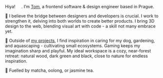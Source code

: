 Hiya! <img width="16" src="https://slackmojis.com/emojis/82398-oh_waveq/download"></img>. I’m [Tom](https://grusz.dev/), a frontend software & design engineer based in Prague.

🎨 I believe the bridge between designers and developers is crucial. I work to strengthen it, delving into both worlds to create better products. I bring 3D design to the web, blending visual art with code - a skill not many embrace yet.

🌲 Outside of [my projects](https://grusz.dev/#portfolio), I find inspiration in caring for my dog, gardening, and aquascaping - cultivating small ecosystems. Gaming keeps my imagination sharp and playful. My ideal workspace is a cozy, near-forest retreat: natural wood, dark green and black, close to nature for endless inspiration.

🧋 Fuelled by matcha, oolong, or jasmine tea.
